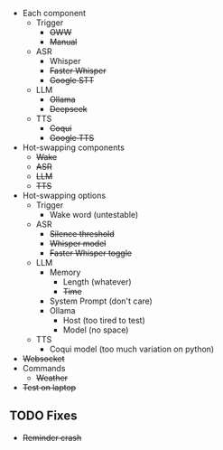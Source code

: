 - Each component
	- Trigger
		- ~~OWW~~
		- ~~Manual~~
	- ASR
		- Whisper
		- ~~Faster Whisper~~
		- ~~Google STT~~
	- LLM
		- ~~Ollama~~
		- ~~Deepseek~~
	- TTS
		- ~~Coqui~~
		- ~~Google TTS~~
- Hot-swapping components
	- ~~Wake~~
	- ~~ASR~~
	- ~~LLM~~
	- ~~TTS~~
- Hot-swapping options
	- Trigger
		- Wake word (untestable)
	- ASR
		- ~~Silence threshold~~
		- ~~Whisper model~~
		- ~~Faster Whisper toggle~~
	- LLM
		- Memory
			- Length (whatever)
			- ~~Time~~
		- System Prompt (don't care)
		- Ollama
			- Host (too tired to test)
			- Model (no space)
	- TTS
		- Coqui model (too much variation on python)
- ~~Websocket~~
- Commands
	- ~~Weather~~
- ~~Test on laptop~~

## TODO Fixes
- ~~Reminder crash~~